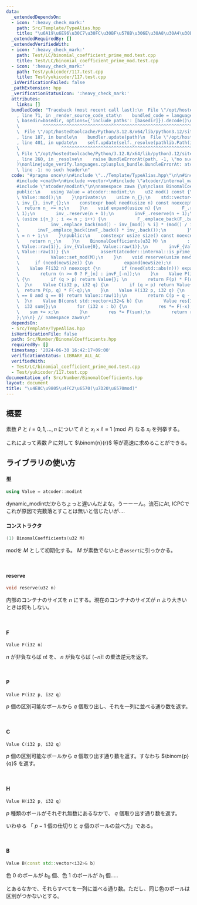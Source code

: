 ```yaml
---
data:
  _extendedDependsOn:
  - icon: ':heavy_check_mark:'
    path: Src/Template/TypeAlias.hpp
    title: "\u6A19\u6E96\u30C7\u30FC\u30BF\u578B\u306E\u30A8\u30A4\u30EA\u30A2\u30B9"
  _extendedRequiredBy: []
  _extendedVerifiedWith:
  - icon: ':heavy_check_mark:'
    path: Test/LC/binomial_coefficient_prime_mod.test.cpp
    title: Test/LC/binomial_coefficient_prime_mod.test.cpp
  - icon: ':heavy_check_mark:'
    path: Test/yukicoder/117.test.cpp
    title: Test/yukicoder/117.test.cpp
  _isVerificationFailed: false
  _pathExtension: hpp
  _verificationStatusIcon: ':heavy_check_mark:'
  attributes:
    links: []
  bundledCode: "Traceback (most recent call last):\n  File \"/opt/hostedtoolcache/Python/3.12.8/x64/lib/python3.12/site-packages/onlinejudge_verify/documentation/build.py\"\
    , line 71, in _render_source_code_stat\n    bundled_code = language.bundle(stat.path,\
    \ basedir=basedir, options={'include_paths': [basedir]}).decode()\n          \
    \         ^^^^^^^^^^^^^^^^^^^^^^^^^^^^^^^^^^^^^^^^^^^^^^^^^^^^^^^^^^^^^^^^^^^^^^^^^^^^^^^^^\n\
    \  File \"/opt/hostedtoolcache/Python/3.12.8/x64/lib/python3.12/site-packages/onlinejudge_verify/languages/cplusplus.py\"\
    , line 187, in bundle\n    bundler.update(path)\n  File \"/opt/hostedtoolcache/Python/3.12.8/x64/lib/python3.12/site-packages/onlinejudge_verify/languages/cplusplus_bundle.py\"\
    , line 401, in update\n    self.update(self._resolve(pathlib.Path(included), included_from=path))\n\
    \                ^^^^^^^^^^^^^^^^^^^^^^^^^^^^^^^^^^^^^^^^^^^^^^^^^^^^^^^^^\n \
    \ File \"/opt/hostedtoolcache/Python/3.12.8/x64/lib/python3.12/site-packages/onlinejudge_verify/languages/cplusplus_bundle.py\"\
    , line 260, in _resolve\n    raise BundleErrorAt(path, -1, \"no such header\"\
    )\nonlinejudge_verify.languages.cplusplus_bundle.BundleErrorAt: atcoder/internal_math.hpp:\
    \ line -1: no such header\n"
  code: "#pragma once\n\n#include \"../Template/TypeAlias.hpp\"\n\n#include <cassert>\n\
    #include <cmath>\n#include <vector>\n#include \"atcoder/internal_math.hpp\"\n\
    #include \"atcoder/modint\"\n\nnamespace zawa {\n\nclass BinomalCoefficients {\n\
    public:\n    using Value = atcoder::modint;\n    u32 mod() const {\n        return\
    \ Value::mod();\n    }\nprivate:\n    usize n_{};\n    std::vector<Value> F_{},\
    \ inv_{}, invF_{};\n    constexpr bool need(usize n) const noexcept {\n      \
    \  return n_ <= n;\n    }\n    void expand(usize n) {\n        F_.reserve(n +\
    \ 1);\n        inv_.reserve(n + 1);\n        invF_.reserve(n + 1);\n        for\
    \ (usize i{n_} ; i <= n ; i++) {\n            F_.emplace_back(F_.back() * Value{i});\n\
    \            inv_.emplace_back(mod() - inv_[mod() % i] * (mod() / i));\n     \
    \       invF_.emplace_back(invF_.back() * inv_.back());\n        }\n        n_\
    \ = n + 1;\n    }\npublic:\n    constexpr usize size() const noexcept {\n    \
    \    return n_;\n    }\n    BinomalCoefficients(u32 M) \n        : n_{2u}, F_{Value::raw(1),\
    \ Value::raw(1)}, inv_{Value{0}, Value::raw(1)},\n        invF_{Value::raw(1),\
    \ Value::raw(1)} {\n            assert(atcoder::internal::is_prime_constexpr(M));\n\
    \            Value::set_mod(M);\n    }\n    void reserve(usize newSize) {\n  \
    \      if (need(newSize)) {\n            expand(newSize);\n        }\n    }\n\
    \    Value F(i32 n) noexcept {\n        if (need(std::abs(n))) expand(static_cast<usize>(std::abs(n)));\n\
    \        return (n >= 0 ? F_[n] : invF_[-n]);\n    }\n    Value P(i32 p, i32 q)\
    \ {\n        if (q > p) return Value{}; \n        return F(p) * F(q - p);\n  \
    \  }\n    Value C(i32 p, i32 q) {\n        if (q > p) return Value{};\n      \
    \  return P(p, q) * F(-q);\n    }\n    Value H(i32 p, i32 q) {\n        if (p\
    \ == 0 and q == 0) return Value::raw(1);\n        return C(p + q - 1, q);\n  \
    \  }\n    Value B(const std::vector<i32>& b) {\n        Value res{1};\n      \
    \  i32 sum{};\n        for (i32 x : b) {\n            res *= F(-x);\n        \
    \    sum += x;\n        }\n        res *= F(sum);\n        return res;\n    }\n\
    };\n\n} // namespace zawa\n"
  dependsOn:
  - Src/Template/TypeAlias.hpp
  isVerificationFile: false
  path: Src/Number/BinomalCoefficients.hpp
  requiredBy: []
  timestamp: '2024-06-30 16:42:17+09:00'
  verificationStatus: LIBRARY_ALL_AC
  verifiedWith:
  - Test/LC/binomial_coefficient_prime_mod.test.cpp
  - Test/yukicoder/117.test.cpp
documentation_of: Src/Number/BinomalCoefficients.hpp
layout: document
title: "\u4E8C\u9805\u4FC2\u6570(\u7D20\u6570mod)"
---
```


## 概要

素数 $P$ と $i = 0, 1, \dots, n$ について $i!$ と $x_{i}\times i!\equiv 1\pmod{P}$ なる $x_{i}$ を列挙する。

これによって素数 $P$ に対して $\binom{n}{r}$ 等が高速に求めることができる。

## ライブラリの使い方

#### 型

```cpp
using Value = atcoder::modint
```

dynamic_modintだからちょっと遅いんだよな。うーーーん。流石にAt, ICPCでこれが原因で完数落とすことは無いと信じたいが....

#### コンストラクタ

```cpp
(1) BinomalCoefficients(u32 M)
```

modを $M$ として初期化する。 $M$ が素数でないとき`assert`に引っかかる。

<br />

#### reserve

```cpp
void reserve(u32 n)
```

内部のコンテナのサイズを $n$ にする。現在のコンテナのサイズが $n$ より大きいときは何もしない。

<br />

#### F

```cpp
Value F(i32 n)
```

$n$ が非負ならば $n!$ を、 $n$ が負ならば $(-n)!$ の乗法逆元を返す。

<br />

#### P

```cpp
Value P(i32 p, i32 q)
```

$p$ 個の区別可能なボールから $q$ 個取り出し、それを一列に並べる通り数を返す。

<br />

#### C

```cpp
Value C(i32 p, i32 q)
```

$p$ 個の区別可能なボールから $q$ 個取り出す通り数を返す。すなわち $\binom{p}{q}$ を返す。

<br />

#### H

```cpp
Value H(i32 p, i32 q)
```

$p$ 種類のボールがそれぞれ無数にあるなかで、 $q$ 個取り出す通り数を返す。

いわゆる 「 $p - 1$ 個の仕切りと $q$ 個のボールの並べ方」である。

<br />

#### B

```cpp
Value B(const std::vector<i32>& b)
```

色 $0$ のボールが $b_0$ 個、色 $1$ のボールが $b_{1}$ 個.....

とあるなかで、それらすべてを一列に並べる通り数。ただし、同じ色のボールは区別がつかないとする。
